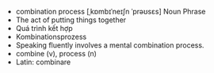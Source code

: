 - combination process [ˌkɒmbɪˈneɪʃn ˈprəʊsɛs] Noun Phrase  
- The act of putting things together  
- Quá trình kết hợp  
- Kombinationsprozess  
- Speaking fluently involves a mental combination process.  
- combine (v), process (n)  
- Latin: combinare